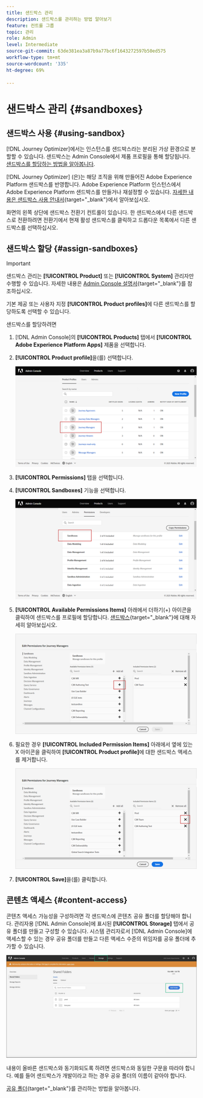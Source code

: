 ```yaml
---
title: 샌드박스 관리
description: 샌드박스를 관리하는 방법 알아보기
feature: 컨트롤 그룹
topic: 관리
role: Admin
level: Intermediate
source-git-commit: 63de381ea3a87b9a77bc6f1643272597b50ed575
workflow-type: tm+mt
source-wordcount: '335'
ht-degree: 69%

---
```


# 샌드박스 관리 {#sandboxes}

## 샌드박스 사용 {#using-sandbox}

[!DNL Journey Optimizer]에서는 인스턴스를 샌드박스라는 분리된 가상 환경으로 분할할 수 있습니다.
샌드박스는 Admin Console에서 제품 프로필을 통해 할당됩니다. [샌드박스를 할당하는 방법을 알아봅니다](permissions.md#create-product-profile).

[!DNL Journey Optimizer] (은)는 해당 조직을 위해 만들어진 Adobe Experience Platform 샌드박스를 반영합니다.
Adobe Experience Platform 인스턴스에서 Adobe Experience Platform 샌드박스를 만들거나 재설정할 수 있습니다. [자세한 내용은 샌드박스 사용 안내서](https://experienceleague.adobe.com/docs/experience-platform/sandbox/ui/user-guide.html?lang=ko){target=&quot;_blank&quot;}에서 알아보십시오.

화면의 왼쪽 상단에 샌드박스 전환기 컨트롤이 있습니다. 한 샌드박스에서 다른 샌드박스로 전환하려면 전환기에서 현재 활성 샌드박스를 클릭하고 드롭다운 목록에서 다른 샌드박스를 선택하십시오.

## 샌드박스 할당 {#assign-sandboxes}

>[!IMPORTANT]
>
> 샌드박스 관리는 **[!UICONTROL Product]** 또는 **[!UICONTROL System]** 관리자만 수행할 수 있습니다. 자세한 내용은 [Admin Console 설명서](https://helpx.adobe.com/enterprise/admin-guide.html/enterprise/using/admin-roles.ug.html){target=&quot;_blank&quot;}를 참조하십시오.

기본 제공 또는 사용자 지정 **[!UICONTROL Product profiles]**&#x200B;에 다른 샌드박스를 할당하도록 선택할 수 있습니다.

샌드박스를 할당하려면

1. [!DNL Admin Console]의 **[!UICONTROL Products]** 탭에서 **[!UICONTROL Adobe Experience Platform Apps]** 제품을 선택합니다.

1. **[!UICONTROL Product profile]**&#x200B;을(를) 선택합니다. 

   ![](../assets/sandbox_1.png)

1. **[!UICONTROL Permissions]** 탭을 선택합니다. 

1. **[!UICONTROL Sandboxes]** 기능을 선택합니다.

   ![](../assets/sandbox_2.png)

1. **[!UICONTROL Available Permissions Items]** 아래에서 더하기(+) 아이콘을 클릭하여 샌드박스를 프로필에 할당합니다. [샌드박스](https://experienceleague.adobe.com/docs/experience-platform/sandbox/home.html?lang=ko){target=&quot;_blank&quot;}에 대해 자세히 알아보십시오.

   ![](../assets/sandbox_3.png)

1. 필요한 경우 **[!UICONTROL Included Permission Items]** 아래에서 옆에 있는 X 아이콘을 클릭하여 **[!UICONTROL Product profile]**&#x200B;에 대한 샌드박스 액세스를 제거합니다.

   ![](../assets/sandbox_4.png)

1. **[!UICONTROL Save]**&#x200B;을(를) 클릭합니다.

## 콘텐츠 액세스 {#content-access}

콘텐츠 액세스 가능성을 구성하려면 각 샌드박스에 콘텐츠 공유 폴더를 할당해야 합니다. 관리자용 [!DNL Admin Console]에 표시된 **[!UICONTROL Storage]** 탭에서 공유 폴더를 만들고 구성할 수 있습니다. 시스템 관리자로서 [!DNL Admin Console]에 액세스할 수 있는 경우 공유 폴더를 만들고 다른 액세스 수준의 위임자를 공유 폴더에 추가할 수 있습니다.

![](../assets/do-not-localize/content_access.png)

내용이 올바른 샌드박스와 동기화되도록 하려면 샌드박스와 동일한 구문을 따라야 합니다. 예를 들어 샌드박스가 개발이라고 하는 경우 공유 폴더의 이름이 같아야 합니다.

[공유 폴더](https://helpx.adobe.com/enterprise/admin-guide.html/enterprise/using/manage-adobe-storage.ug.html){target=&quot;_blank&quot;}를 관리하는 방법을 알아봅니다.
